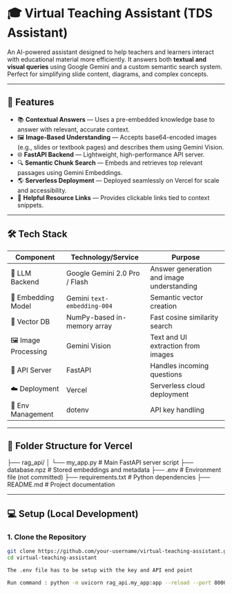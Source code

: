 # 🎓 Virtual Teaching Assistant (TDS Assistant)

An AI-powered assistant designed to help teachers and learners interact with educational material more efficiently. It answers both **textual and visual queries** using Google Gemini and a custom semantic search system. Perfect for simplifying slide content, diagrams, and complex concepts.

---

## 🚀 Features

- 📚 **Contextual Answers** — Uses a pre-embedded knowledge base to answer with relevant, accurate context.
- 🖼️ **Image-Based Understanding** — Accepts base64-encoded images (e.g., slides or textbook pages) and describes them using Gemini Vision.
- 🌐 **FastAPI Backend** — Lightweight, high-performance API server.
- 🔍 **Semantic Chunk Search** — Embeds and retrieves top relevant passages using Gemini Embeddings.
- 🌎 **Serverless Deployment** — Deployed seamlessly on Vercel for scale and accessibility.
- 🔗 **Helpful Resource Links** — Provides clickable links tied to context snippets.

---

## 🛠️ Tech Stack

| Component              | Technology/Service                      | Purpose                                    |
|------------------------|------------------------------------------|--------------------------------------------|
| 🧠 LLM Backend         | Google Gemini 2.0 Pro / Flash            | Answer generation and image understanding |
| 🔎 Embedding Model     | Gemini `text-embedding-004`              | Semantic vector creation                   |
| 🧮 Vector DB           | NumPy-based in-memory array              | Fast cosine similarity search              |
| 🖼️ Image Processing    | Gemini Vision                            | Text and UI extraction from images         |
| 🧪 API Server          | FastAPI                                  | Handles incoming questions                 |
| ☁️ Deployment          | Vercel                                   | Serverless cloud deployment                |
| 🔐 Env Management      | dotenv                                    | API key handling                           |

---

## 📁 Folder Structure for Vercel
├── rag_api/
│ └── my_app.py # Main FastAPI server script
├── database.npz # Stored embeddings and metadata
├── .env # Environment file (not committed)
├── requirements.txt # Python dependencies
├── README.md # Project documentation


---

## 💻 Setup (Local Development)

### 1. Clone the Repository

```bash
git clone https://github.com/your-username/virtual-teaching-assistant.git
cd virtual-teaching-assistant

The .env file has to be setup with the key and API end point

Run command : python -m uvicorn rag_api.my_app:app --reload --port 8000
